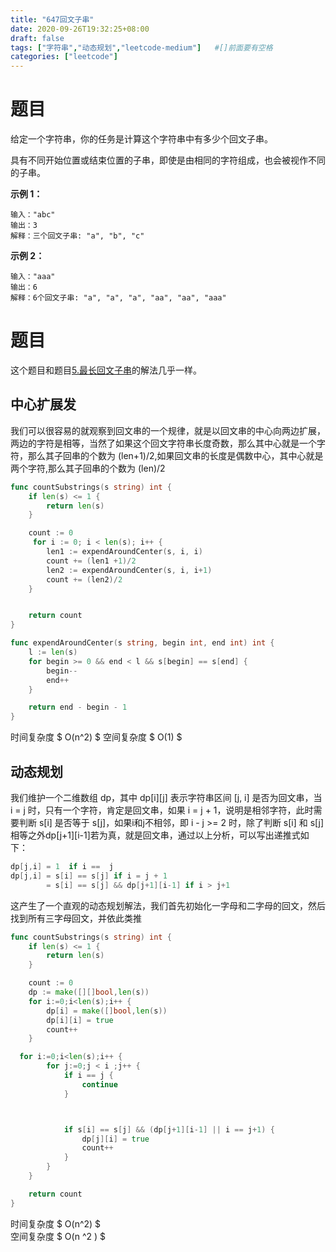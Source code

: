 ```yaml
---
title: "647回文子串"
date: 2020-09-26T19:32:25+08:00
draft: false
tags: ["字符串","动态规划","leetcode-medium"]   #[]前面要有空格
categories: ["leetcode"]
---
```






# 题目

给定一个字符串，你的任务是计算这个字符串中有多少个回文子串。<!--more-->

具有不同开始位置或结束位置的子串，即使是由相同的字符组成，也会被视作不同的子串。

 

**示例 1：**

```
输入："abc"
输出：3
解释：三个回文子串: "a", "b", "c"
```

**示例 2：**

```
输入："aaa"
输出：6
解释：6个回文子串: "a", "a", "a", "aa", "aa", "aaa"
```



# 题目

这个题目和题目[5.最长回文子串](../5最长回文子串)的解法几乎一样。

## 中心扩展发

我们可以很容易的就观察到回文串的一个规律，就是以回文串的中心向两边扩展，两边的字符是相等，当然了如果这个回文字符串长度奇数，那么其中心就是一个字符，那么其子回串的个数为 (len+1)/2,如果回文串的长度是偶数中心，其中心就是两个字符,那么其子回串的个数为 (len)/2

```go
func countSubstrings(s string) int {
    if len(s) <= 1 {
        return len(s)
    }

    count := 0 
     for i := 0; i < len(s); i++ { 
        len1 := expendAroundCenter(s, i, i)
        count += (len1 +1)/2 
        len2 := expendAroundCenter(s, i, i+1)
        count += (len2)/2               
    }                        


    return count
}

func expendAroundCenter(s string, begin int, end int) int {
    l := len(s)              
    for begin >= 0 && end < l && s[begin] == s[end] {
        begin--              
        end++                
    } 

    return end - begin - 1   
}
```

时间复杂度  $ O(n^2) $
空间复杂度 $ O(1) $ 



## 动态规划

我们维护一个二维数组 dp，其中 dp[i][j] 表示字符串区间 [j, i] 是否为回文串，当 i = j 时，只有一个字符，肯定是回文串，如果 i = j + 1，说明是相邻字符，此时需要判断 s[i] 是否等于 s[j]，如果i和j不相邻，即 i - j >= 2 时，除了判断 s[i] 和 s[j] 相等之外dp\[j+1\]\[i-1\]若为真，就是回文串，通过以上分析，可以写出递推式如下：



```go
dp[j,i] = 1  if i ==  j 
dp[j,i] = s[i] == s[j] if i = j + 1 
        = s[i] == s[j] && dp[j+1][i-1] if i > j+1 
```



这产生了一个直观的动态规划解法，我们首先初始化一字母和二字母的回文，然后找到所有三字母回文，并依此类推



```go
func countSubstrings(s string) int {
    if len(s) <= 1 {
        return len(s)
    }

    count := 0
    dp := make([][]bool,len(s))
    for i:=0;i<len(s);i++ {
		dp[i] = make([]bool,len(s))
		dp[i][i] = true 
        count++
	}

  for i:=0;i<len(s);i++ {
		for j:=0;j < i ;j++ {
			if i == j {
				continue
			}



			if s[i] == s[j] && (dp[j+1][i-1] || i == j+1) {
                dp[j][i] = true 
				count++ 
			}
		}
	}

    return count
}
```

时间复杂度  $ O(n^2) $  
空间复杂度 $ O(n ^2 ) $  

